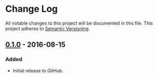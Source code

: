 # Change Log
All notable changes to this project will be documented in this file.
This project adheres to [Semantic Versioning](http://semver.org/).

## [0.1.0] - 2016-08-15
### Added
- Initial release to GitHub.

[0.1.0]: https://github.com/brightnucleus/localization/compare/v0.0.0...v0.1.0
